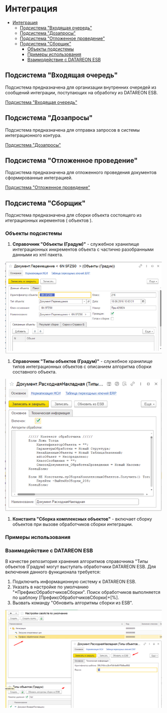 # Интеграция

- [Интеграция](#интеграция)
  - [Подсистема "Входящая очередь"](#подсистема-входящая-очередь)
  - [Подсистема "Дозапросы"](#подсистема-дозапросы)
  - [Подсистема "Отложенное проведение"](#подсистема-отложенное-проведение)
  - [Подсистема "Сборщик"](#подсистема-сборщик)
    - [Объекты подсистемы](#объекты-подсистемы)
    - [Примеры использования](#примеры-использования)
    - [Взаимодействие с DATAREON ESB](#взаимодействие-с-datareon-esb)

## Подсистема "Входящая очередь"

Подсистема предназначена для организации внутренних очередей из сообщений интеграции, поступающих на обработку из DATAREON ESB.

[Подсистема "Входящая очередь"](/integration/inqueue)

## Подсистема "Дозапросы"

Подсистема предназначена для отправка запросов в системы интеграционного контура.

[Подсистема "Дозапросы"](/integration/adrequest)

## Подсистема "Отложенное проведение"

Подсистема предназначена для отложенного проведения документов сформированные интеграцией.

[Подсистема "Отложенное проведение"](/integration/postponed)

## Подсистема "Сборщик"

Подсистема предназначена для сборки объекта состоящего из итеграционных икрементов ( объектов ).

### Объекты подсистемы

1. **Справочник "Объекты (Градум)"** - служебное хранилище интеграционных инкрементов объекта с частично разобранными данными из xml пакета.

![Элемент справочника Объекты (Градум)  ](ЭлементСправочникаОбъекты.png)

1. **Справочник "Типы объектов (Градум)"** - служебное хранилище типов интеграционных объектов с описанием алгоритма сборки составного объекта.

![Элемент справочника Типы объектов (Градум)](ЭлементТипыОбъектов.png)

1. **Константа "Сборка комплексных объектов"** - включает сборку объектов при вызове обработчиков сборки интеграции.

### Примеры использования

### Взаимодействие с DATAREON ESB

В качестве репозитория хранения алгоритмов справочника "Типы объектов (Градум) могут выступать обработчики DATAREON ESB.
Для включения данного функционала требуется:

1. Подключить информационную систему к DATAREON ESB.
2. Указать в настройке по умолчанию "*ПрефиксОбработчиковСборки". Поиск обработчиков выполняется по шаблону [ПрефиксОбработчиковСборки]+[%].
3. Вызвать команду "Обновить алгоритмы сборки из ESB".

![Алгоритм справочника Типы объектов (Градум)](АлгоритмыТипыОбъектов.png)
